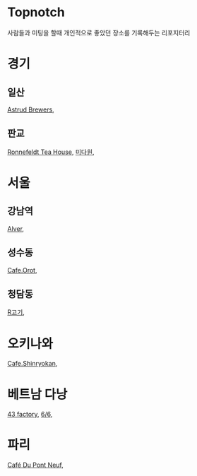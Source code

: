 # Topnotch
사람들과 미팅을 할때 개인적으로 좋았던 장소를 기록해두는 리포지터리

# 경기

## 일산
[Astrud Brewers](https://www.google.com/maps/place/아스트루드/@37.673243,126.7729369,17z/data=!3m1!4b1!4m5!3m4!1s0x357c8ffbc192ed77:0x726518770948d00e!8m2!3d37.6732388!4d126.7751256),

## 판교
[Ronnefeldt Tea House](https://www.google.com/maps/place/로네펠트+티하우스/@37.3975196,127.1088083,17z/data=!3m1!4b1!4m5!3m4!1s0x357b5809e710384d:0x5b76e27e05e8e8c5!8m2!3d37.3975154!4d127.110997),
[미다원](https://www.google.com/maps/place/Midawon/@37.401236,127.1064533,17z/data=!3m1!4b1!4m5!3m4!1s0x357ca7f434577899:0x57253073f0a7edad!8m2!3d37.4012318!4d127.108642),

# 서울

## 강남역
[Alver](https://www.google.com/maps/place/Alver+Coffee/@37.5030408,127.0278761,20.46z/data=!4m12!1m6!3m5!1s0x357ca1598c361b2b:0xdbf9af292beff3c!2sGangnam!8m2!3d37.497942!4d127.027621!3m4!1s0x0:0xb2794c7375e0229f!8m2!3d37.5030004!4d127.0280904),

## 성수동
[Cafe.Orot](https://www.google.com/maps/place/카페오롯/@37.5484542,127.0473893,17z/data=!3m1!4b1!4m5!3m4!1s0x357ca498157d9e81:0x8d06de22b2ec19bb!8m2!3d37.54845!4d127.049578),

## 청담동
[R고기](https://www.google.co.kr/maps/place/R고기/@37.5261354,127.0426545,17z/data=!3m1!4b1!4m5!3m4!1s0x357ca47979bb8531:0x9c57f9e5038f33ef!8m2!3d37.5261354!4d127.0448432?hl=ko),

# 오키나와
[Cafe.Shinryokan](https://www.google.co.kr/maps/place/Cafe+Shinryokan/@26.5421784,127.9335296,14z/data=!4m8!1m2!2m1!1z7Lm07Y6Y!3m4!1s0x0:0xb5d54005a256453b!8m2!3d26.5421778!4d127.9335272?hl=ko),

# 베트남 다낭
[43 factory](https://www.google.com/maps/place/43+Factory+Coffee/@16.0479825,108.2440444,17z/data=!3m1!4b1!4m5!3m4!1s0x314217b3ee661bef:0x516cdf137fb627ef!8m2!3d16.0479774!4d108.2462331),
[6/6](https://www.google.com/maps/place/SIX+ON+SIX+cafe/@16.0427733,108.2423187,17z/data=!3m1!4b1!4m5!3m4!1s0x31421766e7e7a589:0xd9a579d9ca3dd6d!8m2!3d16.0427682!4d108.2445074),

# 파리
[Café Du Pont Neuf](https://www.google.com/maps/d/viewer?hl=ko&oe=UTF8&msa=0&ie=UTF8&mid=144O4P3Yt-VMkr1yLef7F3dj4rNI&ll=48.858780644790876%2C2.3421373157898415&z=19),
